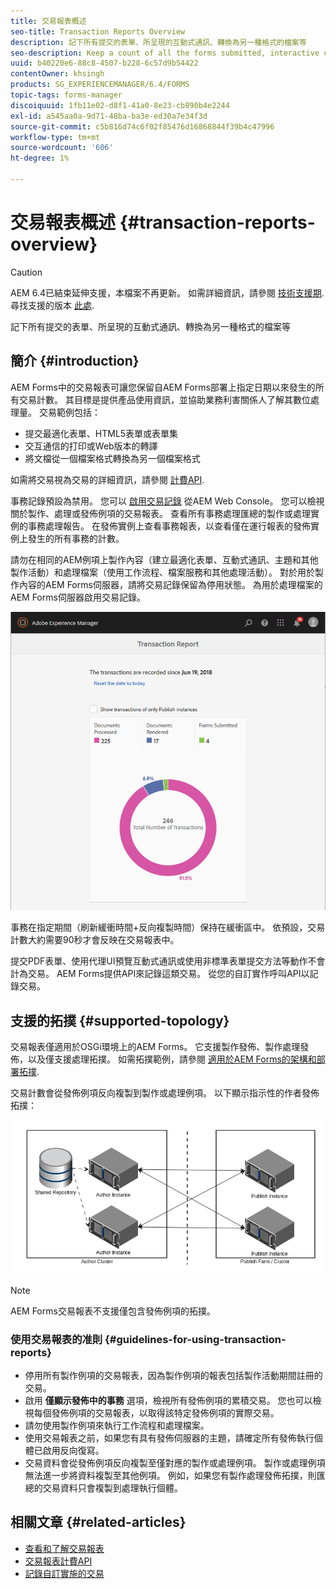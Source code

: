 ```yaml
---
title: 交易報表概述
seo-title: Transaction Reports Overview
description: 記下所有提交的表單、所呈現的互動式通訊、轉換為另一種格式的檔案等
seo-description: Keep a count of all the forms submitted, interactive communication rendered, Documents converted to one format to another, and more
uuid: b40220e6-88c8-4507-b228-6c57d9b54422
contentOwner: khsingh
products: SG_EXPERIENCEMANAGER/6.4/FORMS
topic-tags: forms-manager
discoiquuid: 1fb11e02-d8f1-41a0-8e23-cb890b4e2244
exl-id: a545aa0a-9d71-48ba-ba3e-ed30a7e34f3d
source-git-commit: c5b816d74c6f02f85476d16868844f39b4c47996
workflow-type: tm+mt
source-wordcount: '606'
ht-degree: 1%

---
```


# 交易報表概述 {#transaction-reports-overview}

>[!CAUTION]
>
>AEM 6.4已結束延伸支援，本檔案不再更新。 如需詳細資訊，請參閱 [技術支援期](https://helpx.adobe.com//tw/support/programs/eol-matrix.html). 尋找支援的版本 [此處](https://experienceleague.adobe.com/docs/).

記下所有提交的表單、所呈現的互動式通訊、轉換為另一種格式的檔案等

## 簡介 {#introduction}

AEM Forms中的交易報表可讓您保留自AEM Forms部署上指定日期以來發生的所有交易計數。 其目標是提供產品使用資訊，並協助業務利害關係人了解其數位處理量。 交易範例包括：

* 提交最適化表單、HTML5表單或表單集
* 交互通信的打印或Web版本的轉譯
* 將文檔從一個檔案格式轉換為另一個檔案格式

如需將交易視為交易的詳細資訊，請參閱 [計費API](/help/forms/using/transaction-reports-billable-apis.md).

事務記錄預設為禁用。 您可以 [啟用交易記錄](/help/forms/using/viewing-and-understanding-transaction-reports.md#setting-up-transaction-reports) 從AEM Web Console。 您可以檢視關於製作、處理或發佈例項的交易報表。 查看所有事務處理匯總的製作或處理實例的事務處理報告。 在發佈實例上查看事務報表，以查看僅在運行報表的發佈實例上發生的所有事務的計數。

請勿在相同的AEM例項上製作內容（建立最適化表單、互動式通訊、主題和其他製作活動）和處理檔案（使用工作流程、檔案服務和其他處理活動）。 對於用於製作內容的AEM Forms伺服器，請將交易記錄保留為停用狀態。 為用於處理檔案的AEM Forms伺服器啟用交易記錄。

![sample-transaction-report-author-1](assets/sample-transaction-report-author-1.png)

事務在指定期間（刷新緩衝時間+反向複製時間）保持在緩衝區中。 依預設，交易計數大約需要90秒才會反映在交易報表中。

提交PDF表單、使用代理UI預覽互動式通訊或使用非標準表單提交方法等動作不會計為交易。 AEM Forms提供API來記錄這類交易。 從您的自訂實作呼叫API以記錄交易。

## 支援的拓撲 {#supported-topology}

交易報表僅適用於OSGi環境上的AEM Forms。 它支援製作發佈、製作處理發佈，以及僅支援處理拓撲。 如需拓撲範例，請參閱 [適用於AEM Forms的架構和部署拓撲](/help/forms/using/transaction-reports-overview.md).

交易計數會從發佈例項反向複製到製作或處理例項。 以下顯示指示性的作者發佈拓撲：

![simple-author-publish-topology](assets/simple-author-publish-topology.png)

>[!NOTE]
>
>AEM Forms交易報表不支援僅包含發佈例項的拓撲。

### 使用交易報表的准則 {#guidelines-for-using-transaction-reports}

* 停用所有製作例項的交易報表，因為製作例項的報表包括製作活動期間註冊的交易。
* 啟用 **僅顯示發佈中的事務** 選項，檢視所有發佈例項的累積交易。 您也可以檢視每個發佈例項的交易報表，以取得該特定發佈例項的實際交易。
* 請勿使用製作例項來執行工作流程和處理檔案。
* 使用交易報表之前，如果您有具有發佈伺服器的主題，請確定所有發佈執行個體已啟用反向復寫。
* 交易資料會從發佈例項反向複製至僅對應的製作或處理例項。 製作或處理例項無法進一步將資料複製至其他例項。 例如，如果您有製作處理發佈拓撲，則匯總的交易資料只會複製到處理執行個體。

## 相關文章 {#related-articles}

* [查看和了解交易報表](/help/forms/using/viewing-and-understanding-transaction-reports.md)
* [交易報表計費API](/help/forms/using/transaction-reports-billable-apis.md)
* [記錄自訂實施的交易](/help/forms/using/record-transaction-custom-implementation.md)
